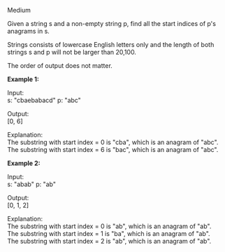 Medium

Given a string s and a non-empty string p, find all the start indices of p's anagrams in s.

Strings consists of lowercase English letters only and the length of both strings s and p will not be larger than 20,100.

The order of output does not matter.

**Example 1:**

Input:  
s: "cbaebabacd" p: "abc"

Output:  
[0, 6]

Explanation:  
The substring with start index = 0 is "cba", which is an anagram of "abc".  
The substring with start index = 6 is "bac", which is an anagram of "abc".  

**Example 2:**

Input:  
s: "abab" p: "ab"  

Output:  
[0, 1, 2]  

Explanation:  
The substring with start index = 0 is "ab", which is an anagram of "ab".  
The substring with start index = 1 is "ba", which is an anagram of "ab".  
The substring with start index = 2 is "ab", which is an anagram of "ab".
